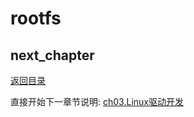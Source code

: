 # rootfs

## next_chapter

[返回目录](./SUMMARY.md)

直接开始下一章节说明: [ch03.Linux驱动开发](./ch03-00.driver_design.md)
